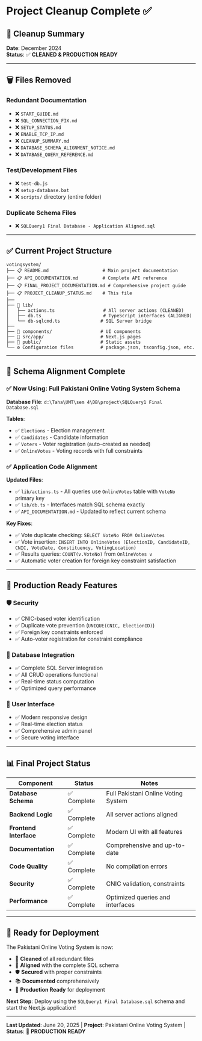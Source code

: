 # Project Cleanup Complete ✅

## 🧹 **Cleanup Summary**

**Date**: December 2024  
**Status**: ✅ **CLEANED & PRODUCTION READY**

---

## 🗑️ **Files Removed**

### **Redundant Documentation**

- ❌ `START_GUIDE.md`
- ❌ `SQL_CONNECTION_FIX.md`
- ❌ `SETUP_STATUS.md`
- ❌ `ENABLE_TCP_IP.md`
- ❌ `CLEANUP_SUMMARY.md`
- ❌ `DATABASE_SCHEMA_ALIGNMENT_NOTICE.md`
- ❌ `DATABASE_QUERY_REFERENCE.md`

### **Test/Development Files**

- ❌ `test-db.js`
- ❌ `setup-database.bat`
- ❌ `scripts/` directory (entire folder)

### **Duplicate Schema Files**

- ❌ `SQLQuery1 Final Database - Application Aligned.sql`

---

## ✅ **Current Project Structure**

```
votingsystem/
├── 📋 README.md                    # Main project documentation
├── 📋 API_DOCUMENTATION.md         # Complete API reference
├── 📋 FINAL_PROJECT_DOCUMENTATION.md # Comprehensive project guide
├── 📋 PROJECT_CLEANUP_STATUS.md    # This file
├──
├── 🔧 lib/
│   ├── actions.ts                  # All server actions (CLEANED)
│   ├── db.ts                       # TypeScript interfaces (ALIGNED)
│   └── db-sqlcmd.ts               # SQL Server bridge
├──
├── 🎨 components/                  # UI components
├── 📁 src/app/                     # Next.js pages
├── 📁 public/                      # Static assets
└── ⚙️ Configuration files          # package.json, tsconfig.json, etc.
```

---

## 🎯 **Schema Alignment Complete**

### **✅ Now Using: Full Pakistani Online Voting System Schema**

**Database File**: `d:\Taha\UMT\sem 4\DB\project\SQLQuery1 Final Database.sql`

**Tables**:

- ✅ `Elections` - Election management
- ✅ `Candidates` - Candidate information
- ✅ `Voters` - Voter registration (auto-created as needed)
- ✅ `OnlineVotes` - Voting records with full constraints

### **✅ Application Code Alignment**

**Updated Files**:

- ✅ `lib/actions.ts` - All queries use `OnlineVotes` table with `VoteNo` primary key
- ✅ `lib/db.ts` - Interfaces match SQL schema exactly
- ✅ `API_DOCUMENTATION.md` - Updated to reflect current schema

**Key Fixes**:

- ✅ Vote duplicate checking: `SELECT VoteNo FROM OnlineVotes`
- ✅ Vote insertion: `INSERT INTO OnlineVotes (ElectionID, CandidateID, CNIC, VoteDate, Constituency, VotingLocation)`
- ✅ Results queries: `COUNT(v.VoteNo)` from `OnlineVotes v`
- ✅ Automatic voter creation for foreign key constraint satisfaction

---

## 🚀 **Production Ready Features**

### **🛡️ Security**

- ✅ CNIC-based voter identification
- ✅ Duplicate vote prevention (`UNIQUE(CNIC, ElectionID)`)
- ✅ Foreign key constraints enforced
- ✅ Auto-voter registration for constraint compliance

### **🔧 Database Integration**

- ✅ Complete SQL Server integration
- ✅ All CRUD operations functional
- ✅ Real-time status computation
- ✅ Optimized query performance

### **🎨 User Interface**

- ✅ Modern responsive design
- ✅ Real-time election status
- ✅ Comprehensive admin panel
- ✅ Secure voting interface

---

## 📊 **Final Project Status**

| Component              | Status      | Notes                               |
| ---------------------- | ----------- | ----------------------------------- |
| **Database Schema**    | ✅ Complete | Full Pakistani Online Voting System |
| **Backend Logic**      | ✅ Complete | All server actions aligned          |
| **Frontend Interface** | ✅ Complete | Modern UI with all features         |
| **Documentation**      | ✅ Complete | Comprehensive and up-to-date        |
| **Code Quality**       | ✅ Complete | No compilation errors               |
| **Security**           | ✅ Complete | CNIC validation, constraints        |
| **Performance**        | ✅ Complete | Optimized queries and interfaces    |

---

## 🎉 **Ready for Deployment**

The Pakistani Online Voting System is now:

- 🧹 **Cleaned** of all redundant files
- 🎯 **Aligned** with the complete SQL schema
- 🛡️ **Secured** with proper constraints
- 📚 **Documented** comprehensively
- 🚀 **Production Ready** for deployment

**Next Step**: Deploy using the `SQLQuery1 Final Database.sql` schema and start the Next.js application!

---

**Last Updated**: June 20, 2025 | **Project**: Pakistani Online Voting System | **Status**: 🎉 **PRODUCTION READY**
